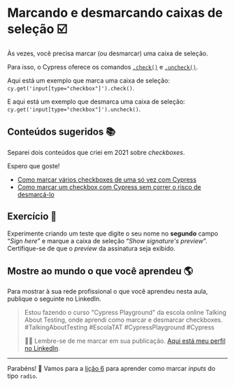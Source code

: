 # Marcando e desmarcando caixas de seleção ☑️

Às vezes, você precisa marcar (ou desmarcar) uma caixa de seleção.

Para isso, o Cypress oferece os comandos [`.check()`](https://on.cypress.io/check) e [`.uncheck()`](https://on.cypress.io/uncheck).

Aqui está um exemplo que marca uma caixa de seleção: `cy.get('input[type="checkbox"]').check()`.

E aqui está um exemplo que desmarca uma caixa de seleção: `cy.get('input[type="checkbox"]').uncheck()`.

## Conteúdos sugeridos 📚

Separei dois conteúdos que criei em 2021 sobre _checkboxes_.

Espero que goste!

- [Como marcar vários checkboxes de uma só vez com Cypress](https://talkingabouttesting.com/2021/06/14/como-marcar-varios-checkboxes-de-uma-so-vez-com-cypress/)
- [Como marcar um checkbox com Cypress sem correr o risco de desmarcá-lo](https://youtu.be/O8PJRPpfLl8)

## Exercício 🎯

Experimente criando um teste que digite o seu nome no **segundo** campo “_Sign here_” e marque a caixa de seleção “_Show signature's preview_”. Certifique-se de que o _preview_ da assinatura seja exibido.

## Mostre ao mundo o que você aprendeu 🌎

Para mostrar à sua rede profissional o que você aprendeu nesta aula, publique o seguinte no LinkedIn.

> Estou fazendo o curso "Cypress Playground" da escola online Talking About Testing, onde aprendi como marcar e desmarcar checkboxes. #TalkingAboutTesting #EscolaTAT #CypressPlayground #Cypress
>
> 👨‍🏫 Lembre-se de me marcar em sua publicação. [Aqui está meu perfil no LinkedIn](https://www.linkedin.com/in/walmyr-lima-e-silva-filho).

___

Parabéns! 🎉 Vamos para a [lição 6](./06.md) para aprender como marcar _inputs_ do tipo `radio`.

